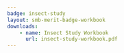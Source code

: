 ```yaml
---
badge: insect-study
layout: smb-merit-badge-workbook
downloads:
    - name: Insect Study Workbook
      url: insect-study-workbook.pdf
---
```

